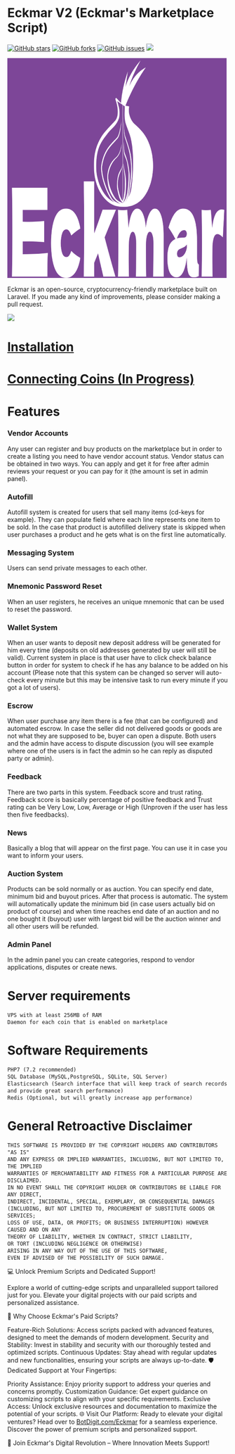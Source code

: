 # Eckmar V2 (Eckmar's Marketplace Script)
[![GitHub stars](https://img.shields.io/github/stars/eckmars/eckmar-v2)](https://github.com/eckmars/eckmar-v2/stargazers)
[![GitHub forks](https://img.shields.io/github/forks/eckmars/eckmar)](https://github.com/eckmars/eckmar-v2/network)
[![GitHub issues](https://img.shields.io/github/issues/eckmars/eckmar)](https://github.com/eckmars/eckmar-v2/issues)
![](https://img.shields.io/github/license/eckmarcommunity/eckmar)

![](https://raw.githubusercontent.com/Eckmars/Eckmar-v2/master/demo/logo%20eckmar.png)

Eckmar is an open-source, cryptocurrency-friendly marketplace built on Laravel. If you made any kind of improvements, please consider making a pull request.

![](https://github.com/nomiac-mobile/peralta/blob/master/demo/website.jpg)

# [Installation](https://github.com/nomiac-mobile/peralta/blob/master/INSTALLATION.md)
# [Connecting Coins (In Progress)](https://github.com/nomiac-mobile/peralta/blob/master/CONNECTING-COINS.md)

# Features
### Vendor Accounts

Any user can register and buy products on the marketplace but in order to create a listing you need to have vendor account status. Vendor status can be obtained in two ways. You can apply and get it for free after admin reviews your request or you can pay for it (the amount is set in admin panel).

### Autofill

Autofill system is created for users that sell many items (cd-keys for example). They can populate field where each line represents one item to be sold. In the case that product is autofilled delivery state is skipped when user purchases a product and he gets what is on the first line automatically.

### Messaging System

Users can send private messages to each other.

### Mnemonic Password Reset

When an user registers, he receives an unique mnemonic that can be used to reset the password.

### Wallet System

When an user wants to deposit new deposit address will be generated for him every time (deposits on old addresses generated by user will still be valid). Current system in place is that user have to click check balance button in order for system to check if he has any balance to be added on his account (Please note that this system can be changed so server will auto-check every minute but this may be intensive task to run every minute if you got a lot of users).

### Escrow

When user purchase any item there is a fee (that can be configured) and automated escrow. In case the seller did not delivered goods or goods are not what they are supposed to be, buyer can open a dispute. Both users and the admin have access to dispute discussion (you will see example where one of the users is in fact the admin so he can reply as disputed party or admin).

### Feedback

There are two parts in this system. Feedback score and trust rating. Feedback score is basically percentage of positive feedback and Trust rating can be Very Low, Low, Average or High (Unproven if the user has less then five feedbacks).

### News

Basically a blog that will appear on the first page. You can use it in case you want to inform your users.

### Auction System

Products can be sold normally or as auction. You can specify end date, minimum bid and buyout prices. After that process is automatic. The system will automatically update the minimum bid (in case users actually bid on product of course) and when time reaches end date of an auction and no one bought it (buyout) user with largest bid will be the auction winner and all other users will be refunded.

### Admin Panel

In the admin panel you can create categories, respond to vendor applications, disputes or create news.

# Server requirements
```
VPS with at least 256MB of RAM
Daemon for each coin that is enabled on marketplace
```
# Software Requirements
```
PHP7 (7.2 recommended)
SQL Database (MySQL,PostgreSQL, SQLite, SQL Server)
Elasticsearch (Search interface that will keep track of search records and provide great search performance)
Redis (Optional, but will greatly increase app performance)
```
# General Retroactive Disclaimer
```
THIS SOFTWARE IS PROVIDED BY THE COPYRIGHT HOLDERS AND CONTRIBUTORS "AS IS" 
AND ANY EXPRESS OR IMPLIED WARRANTIES, INCLUDING, BUT NOT LIMITED TO, THE IMPLIED 
WARRANTIES OF MERCHANTABILITY AND FITNESS FOR A PARTICULAR PURPOSE ARE DISCLAIMED. 
IN NO EVENT SHALL THE COPYRIGHT HOLDER OR CONTRIBUTORS BE LIABLE FOR ANY DIRECT, 
INDIRECT, INCIDENTAL, SPECIAL, EXEMPLARY, OR CONSEQUENTIAL DAMAGES 
(INCLUDING, BUT NOT LIMITED TO, PROCUREMENT OF SUBSTITUTE GOODS OR SERVICES; 
LOSS OF USE, DATA, OR PROFITS; OR BUSINESS INTERRUPTION) HOWEVER CAUSED AND ON ANY 
THEORY OF LIABILITY, WHETHER IN CONTRACT, STRICT LIABILITY, 
OR TORT (INCLUDING NEGLIGENCE OR OTHERWISE) 
ARISING IN ANY WAY OUT OF THE USE OF THIS SOFTWARE, 
EVEN IF ADVISED OF THE POSSIBILITY OF SUCH DAMAGE.
```




💻 Unlock Premium Scripts and Dedicated Support!

Explore a world of cutting-edge scripts and unparalleled support tailored just for you. Elevate your digital projects with our paid scripts and personalized assistance.

🚀 Why Choose Eckmar's Paid Scripts?

Feature-Rich Solutions: Access scripts packed with advanced features, designed to meet the demands of modern development.
Security and Stability: Invest in stability and security with our thoroughly tested and optimized scripts.
Continuous Updates: Stay ahead with regular updates and new functionalities, ensuring your scripts are always up-to-date.
🛡️ Dedicated Support at Your Fingertips:

Priority Assistance: Enjoy priority support to address your queries and concerns promptly.
Customization Guidance: Get expert guidance on customizing scripts to align with your specific requirements.
Exclusive Access: Unlock exclusive resources and documentation to maximize the potential of your scripts.
🌐 Visit Our Platform:
Ready to elevate your digital ventures? Head over to [BotDigit.com/Eckmar](https://botdigit.com/user/Eckmar) for a seamless experience. Discover the power of premium scripts and personalized support.

🤝 Join Eckmar's Digital Revolution – Where Innovation Meets Support!






